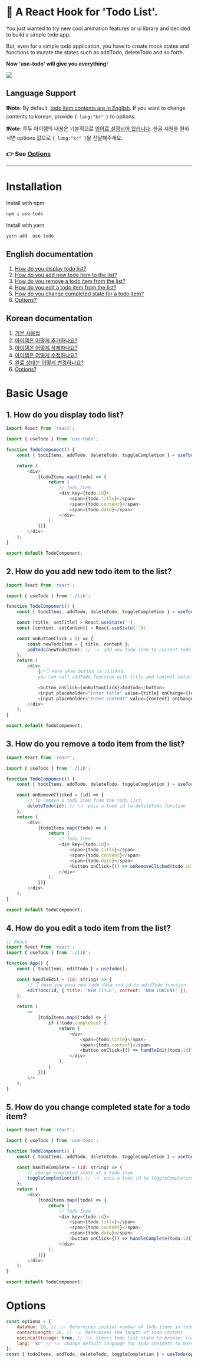 # 📒 A React Hook for 'Todo List'.

You just wanted to try new cool animation features or ui library and decided to build a simple todo app.

But, even for a simple todo application, you have to create mock states and functions to mutate the states such as addTodo, deleteTodo and so forth.

**Now 'use-todo' will give you everything!**

![](https://velog.velcdn.com/images/heesungj7/post/7b0062f3-3c14-4fe8-8a6a-d63d7d1b70e6/image.png)

## **Language Support**

**❗️Note**: By default, <ins>todo item contents are in English</ins>. If you want to change contents to korean, provide `{ lang:"kr" }` to options.

**❗️Note**: 투두 아이템의 내용은 기본적으로 <ins>영어로 설정되어 있습니다</ins>. 한글 지원을 원하시면 options 값으로 `{ lang:"kr" }`을 전달해주세요.

### 👉 See [Options](#en-options)

<hr/>

# Installation

Install with npm

```javascript
npm i use-todo
```

Install with yarn

```javascript
yarn add  use-todo
```

## English documentation

1. [How do you display todo list?](#en-header-1)
2. [How do you add new todo item to the list?](#en-header-2)
3. [How do you remove a todo item from the list?](#en-header-3)
4. [How do you edit a todo item from the list?](#en-header-4)
5. [How do you change completed state for a todo item?](#en-header-5)
6. [Options?](#en-options)

## Korean documentation

1. [기본 사용법](#en-header-1)
2. [아이템은 어떻게 추가하나요?](#en-header-2)
3. [아이템은 어떻게 삭제하나요?](#en-header-3)
4. [아이템은 어떻게 수정하나요?](#en-header-4)
5. [완료 상태는 어떻게 변경하나요?](#en-header-5)
6. [Options?](#en-options)

# Basic Usage

<a name="en-header-1"></a>

## 1️. How do you display todo list?

```javascript
import React from 'react';

import { useTodo } from 'use-todo';

function TodoComponent() {
    const { todoItems, addTodo, deleteTodo, toggleCompletion } = useTodo();

    return (
        <div>
            {todoItems.map((todo) => {
                return (
                    // Todo Item
                    <div key={todo.id}>
                        <span>{todo.title}</span>
                        <span>{todo.content}</span>
                        <span>{todo.date}</span>
                    </div>
                );
            })}
        </div>
    );
}

export default TodoComponent;
```

<a name="en-header-2"></a>

## 2. How do you add new todo item to the list?

```javascript
import React from 'react';

import { useTodo } from './lib';

function TodoComponent() {
    const { todoItems, addTodo, deleteTodo, toggleCompletion } = useTodo();

    const [title, setTitle] = React.useState('');
    const [content, setContent] = React.useState('');

    const onButtonClick = () => {
        const newTodoItem = { title, content };
        addTodo(newTodoItem); // 👈  add new todo item to current todo items state
    };
    return (
        <div>
            {/*👇 Here when button is clicked, 
            you can call addTodo function with title and content value*/}

            <button onClick={onButtonClick}>AddTodo</button>
            <input placeholder="Enter title" value={title} onChange={(e) => setTitle(e.target.value)} />
            <input placeholder="Enter content" value={content} onChange={(e) => setContent(e.target.value)} />
        </div>
    );
}

export default TodoComponent;
```

<a name="en-header-3"></a>

## 3. How do you remove a todo item from the list?

```javascript
import React from 'react';

import { useTodo } from './lib';

function TodoComponent() {
    const { todoItems, addTodo, deleteTodo, toggleCompletion } = useTodo();

    const onRemoveClicked = (id) => {
        // To remove a todo item from the todo list,
        deleteTodo(id); // 👈  pass a todo id to deleteTodo function
    };
    return (
        <div>
            {todoItems.map((todo) => {
                return (
                    // Todo Item
                    <div key={todo.id}>
                        <span>{todo.title}</span>
                        <span>{todo.content}</span>
                        <span>{todo.date}</span>
                        <button onClick={() => onRemoveClicked(todo.id)}>Remove Todo</button>
                    </div>
                );
            })}
        </div>
    );
}

export default TodoComponent;
```

<a name="en-header-4"></a>

## 4. How do you edit a todo item from the list?

```javascript
// React
import React from 'react';
import { useTodo } from './lib';

function App() {
    const { todoItems, editTodo } = useTodo();

    const handleEdit = (id: string) => {
        // 👇 Here you pass new todo data and id to editTodo function
        editTodo(id, { title: 'NEW TITLE', content: 'NEW CONTENT' });
    };

    return (
        <>
            {todoItems.map((todo) => {
                if (!todo.completed) {
                    return (
                        <div>
                            <span>{todo.title}</span>
                            <span>{todo.content}</span>
                            <button onClick={() => handleEdit(todo.id)}>Edit Todo</button>
                        </div>
                    );
                }
            })}
        </>
    );
}
```

<a name="en-header-5"></a>

## 5. How do you change completed state for a todo item?

```javascript
import React from 'react';

import { useTodo } from 'use-todo';

function TodoComponent() {
    const { todoItems, addTodo, deleteTodo, toggleCompletion } = useTodo();

    const handleComplete = (id: string) => {
        // change completed state of a todo item
        toggleCompletion(id); // 👈  pass a todo id to toggleCompletion function
    };
    return (
        <div>
            {todoItems.map((todo) => {
                return (
                    // Todo Item
                    <div key={todo.id}>
                        <span>{todo.title}</span>
                        <span>{todo.content}</span>
                        <span>{todo.date}</span>
                        <button onClick={() => handleComplete(todo.id)}>Complete</button>
                    </div>
                );
            })}
        </div>
    );
}

export default TodoComponent;
```

<a name="en-options"></a>

# Options

```javascript
const options = {
    dataNum: 10, // 👈  Determines initial number of todo items in todo list
    contentLength: 20, // 👈  Determines the length of todo content
    useLocalStorage: true, // 👈  Stores todo list state to browser local storage
    lang: 'kr' // 👈  change default language for todo contents to korean
};
const { todoItems, addTodo, deleteTodo, toggleCompletion } = useTodo(options);
```
